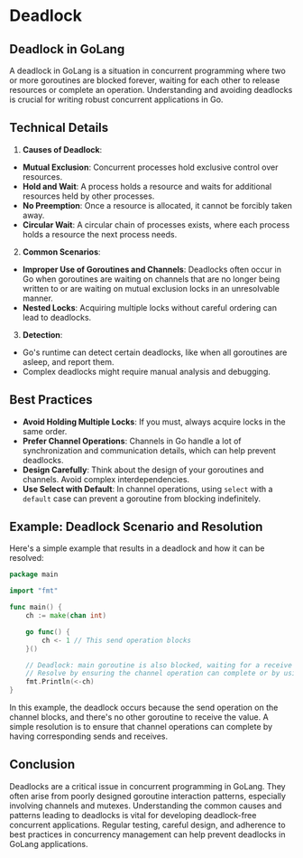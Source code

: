 # Deadlock

## Deadlock in GoLang

A deadlock in GoLang is a situation in concurrent programming where two or more goroutines are blocked forever, waiting
for each other to release resources or complete an operation. Understanding and avoiding deadlocks is crucial for
writing robust concurrent applications in Go.

## Technical Details

1. **Causes of Deadlock**:

- **Mutual Exclusion**: Concurrent processes hold exclusive control over resources.
- **Hold and Wait**: A process holds a resource and waits for additional resources held by other processes.
- **No Preemption**: Once a resource is allocated, it cannot be forcibly taken away.
- **Circular Wait**: A circular chain of processes exists, where each process holds a resource the next process needs.

2. **Common Scenarios**:

- **Improper Use of Goroutines and Channels**: Deadlocks often occur in Go when goroutines are waiting on channels that
  are no longer being written to or are waiting on mutual exclusion locks in an unresolvable manner.
- **Nested Locks**: Acquiring multiple locks without careful ordering can lead to deadlocks.

3. **Detection**:

- Go's runtime can detect certain deadlocks, like when all goroutines are asleep, and report them.
- Complex deadlocks might require manual analysis and debugging.

## Best Practices

- **Avoid Holding Multiple Locks**: If you must, always acquire locks in the same order.
- **Prefer Channel Operations**: Channels in Go handle a lot of synchronization and communication details, which can
  help prevent deadlocks.
- **Design Carefully**: Think about the design of your goroutines and channels. Avoid complex interdependencies.
- **Use Select with Default**: In channel operations, using `select` with a `default` case can prevent a goroutine from
  blocking indefinitely.

## Example: Deadlock Scenario and Resolution

Here's a simple example that results in a deadlock and how it can be resolved:

```go
package main

import "fmt"

func main() {
    ch := make(chan int)

    go func() {
        ch <- 1 // This send operation blocks
    }()

    // Deadlock: main goroutine is also blocked, waiting for a receive from the channel
    // Resolve by ensuring the channel operation can complete or by using another goroutine to receive the value
    fmt.Println(<-ch)
}
```

In this example, the deadlock occurs because the send operation on the channel blocks, and there's no other goroutine to
receive the value. A simple resolution is to ensure that channel operations can complete by having corresponding sends
and receives.

## Conclusion

Deadlocks are a critical issue in concurrent programming in GoLang. They often arise from poorly designed goroutine
interaction patterns, especially involving channels and mutexes. Understanding the common causes and patterns leading to
deadlocks is vital for developing deadlock-free concurrent applications. Regular testing, careful design, and adherence
to best practices in concurrency management can help prevent deadlocks in GoLang applications.